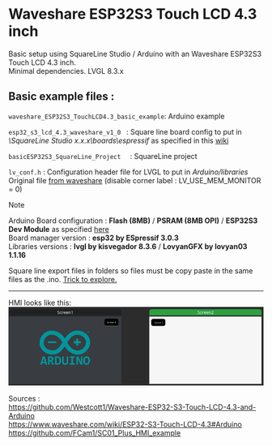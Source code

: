 # Waveshare ESP32S3 Touch LCD 4.3 inch 
Basic setup using SquareLine Studio / Arduino with an Waveshare ESP32S3 Touch LCD 4.3 inch.  
Minimal dependencies.
LVGL 8.3.x

## Basic example files : 

`waveshare_ESP32S3_TouchLCD4.3_basic_example`: Arduino example    

`esp32_s3_lcd_4.3_waveshare_v1_0 ` : Square line board config to put in *\SquareLine Studio x.x.x\boards\espressif* as specified in this [wiki](https://docs.squareline.io/docs/obp/)  

`basicESP32S3_SquareLine_Project  ` : SquareLine project  

`lv_conf.h` : Configuration header file for LVGL to put in *Arduino/libraries*   
Original file [from waveshare](https://www.waveshare.com/wiki/ESP32-S3-Touch-LCD-4.3#Arduino) (disable corner label : LV_USE_MEM_MONITOR = 0)

> [!NOTE]
> Arduino Board configuration : **Flash (8MB)** / **PSRAM (8MB OPI)** / **ESP32S3 Dev Module** as specified [here](https://www.waveshare.com/wiki/ESP32-S3-Touch-LCD-4.3#Arduino)  
> Board manager version : **esp32 by ESpressif 3.0.3**  
> Libraries versions : **lvgl by kisvegador 8.3.6** / **LovyanGFX by lovyan03 1.1.16**
>
> Square line export files in folders so files must be copy paste in the same files as the .ino. [Trick to explore.](https://forum.squareline.io/t/export-ui-files-to-arduino/1398/3)  
***

HMI looks like this:
![Alt text](display_ex.png "Title")

Sources :  
https://github.com/Westcott1/Waveshare-ESP32-S3-Touch-LCD-4.3-and-Arduino  
https://www.waveshare.com/wiki/ESP32-S3-Touch-LCD-4.3#Arduino  
https://github.com/FCam1/SC01_Plus_HMI_example
